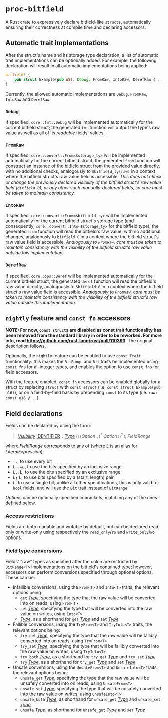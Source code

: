 # `proc-bitfield`

A Rust crate to expressively declare bitfield-like `struct`s, automatically ensuring their correctness at compile time and declaring accessors.

## Automatic trait implementations

After the struct's name and its storage type declaration, a list of automatic trait implementations can be optionally added. For example, the following declaration will result in all automatic implementations being applied:
```rust
bitfield! {
    pub struct Example(pub u8): Debug, FromRaw, IntoRaw, DerefRaw { ... }
}
```
Currently, the allowed automatic implementations are `Debug`, `FromRaw`, `IntoRaw` and `DerefRaw`.

### `Debug`

If specified, `core::fmt::Debug` will be implemented automatically for the current bitfield struct; the generated `fmt` function will output the type's raw value as well as all of its *readable* fields' values.

### `FromRaw`

If specified, `core::convert::From<$storage_ty>` will be implemented automatically for the current bitfield struct; the generated `from` function will construct an instance of the bitfield struct from the provided value directly, with no additional checks, analogously to `$bitfield_ty(raw)` in a context where the bitfield struct's raw value field is accessible. *This does not check or change the previously declared visibility of the bitfield struct's raw value field (`bitfield.0`), or any other such manually-declared fields, so care must be taken to maintain consistency.*

### `IntoRaw`

If specified, `core::convert::From<$bitfield_ty>` will be implemented automatically for the current bitfield struct's storage type (and consequently, `core::convert::Into<$storage_ty>` for the bitfield type); the generated `from` function will read the bitfield's raw value, with no additional changes, analogously to `bitfield.0` in a context where the bitfield struct's raw value field is accessible. *Analogously to `FromRaw`, care must be taken to maintain consistency with the visibility of the bitfield struct's raw value outside this implementation.*

### `DerefRaw`

If specified, `core::ops::Deref` will be implemented automatically for the current bitfield struct; the generated `deref` function will read the bitfield's raw value directly, analogously to `&bitfield.0` in a context where the bitfield struct's raw value field is accessible. *Analogously to `FromRaw`, care must be taken to maintain consistency with the visibility of the bitfield struct's raw value outside this implementation.*

## `nightly` feature and `const fn` accessors

**NOTE: For now, `const struct`s are disabled as const trait functionality has been removed from the standard library in order to be reworked. For more info, read <https://github.com/rust-lang/rust/pull/110393>**. The original description follows.

Optionally, the `nightly` feature can be enabled to use `const Trait` functionality: this makes the `BitRange` and `Bit` traits be implemented using `const fn`s for all integer types, and enables the option to use `const fn`s for field accessors.

With the feature enabled, `const fn` accessors can be enabled globally for a struct by replacing `struct` with `const struct` (i.e. `const struct Example(pub u16)`), or on a field-by-field basis by prepending `const` to its type (i.e. `raw: const u16 @ ..`).

## Field declarations

Fields can be declared by using the form:
> [*Visibility*] [IDENTIFIER] `:` [*Type*] (`[`(*Option* `,`)<sup>*</sup> *Option*`]`)<sup>?</sup> `@` *FieldRange*

where *FieldRange* corresponds to any of (where *L* is an alias for *LiteralExpression*):
- `..`, to use every bit
- *L*`..=`*L*, to use the bits specified by an inclusive range
- *L*`..`*L*, to use the bits specified by an exclusive range
- *L*`;` *L*, to use bits specified by a (start, length) pair
- *L*, to use a single bit; unlike all other specifications, this is only valid for `bool` fields, and will use the `Bit` trait instead of `BitRange`

*Option*s can be optionally specified in brackets, matching any of the ones defined below.

### Access restrictions

Fields are both readable and writable by default, but can be declared read-only or write-only using respectively the `read_only`/`ro` and `write_only`/`wo` options.

### Field type conversions

Fields' "raw" types as specified after the colon are restricted by `BitRange<T>` implementations on the bitfield's contained type; however, accessors can perform conversions specified through optional options. These can be:
- Infallible conversions, using the `From<T>` and `Into<T>` traits, the relevant options being:
    - `get` [*Type*], specifying the type that the raw value will be converted into on reads, using `From<T>`
    - `set` [*Type*], specifying the type that will be converted into the raw value on writes, using `Into<T>`
    - [*Type*], as a shorthand for `get` [*Type*] and `set` [*Type*]
- Fallible conversions, using the `TryFrom<T>` and `TryInto<T>` traits, the relevant options being:
    - `try_get` [*Type*], specifying the type that the raw value will be fallibly converted into on reads, using `TryFrom<T>`
    - `try_set` [*Type*], specifying the type that will be fallibly converted into the raw value on writes, using `TryInto<T>`
    - `try_both` [*Type*], as a shorthand for `try_get` [*Type*] and `try_set` [*Type*]
    - `try` [*Type*], as a shorthand for `try_get` [*Type*] and `set` [*Type*]
- Unsafe conversions, using the `UnsafeFrom<T>` and `UnsafeInto<T>` traits, the relevant options being:
    - `unsafe_get` [*Type*], specifying the type that the raw value will be unsafely converted into on reads, using `UnsafeFrom<T>`
    - `unsafe_set` [*Type*], specifying the type that will be unsafely converted into the raw value on writes, using `UnsafeInto<T>`
    - `unsafe_both` [*Type*], as shorthand for `unsafe_get` [*Type*] and `unsafe_set` [*Type*]
    - `unsafe` [*Type*], as shorthand for `unsafe_get` [*Type*] and `set` [*Type*]

[*Visibility*]: https://doc.rust-lang.org/stable/reference/visibility-and-privacy.html
[IDENTIFIER]: https://doc.rust-lang.org/stable/reference/identifiers.html
[*Type*]: https://doc.rust-lang.org/stable/reference/types.html#type-expressions
